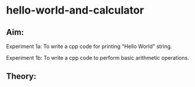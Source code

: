 # hello-world-and-calculator

## Aim:
Experiment 1a: To write a cpp code for printing "Hello World" string. 

Experiment 1b: To write a cpp code to perform basic arithmetic operations.

## Theory:
